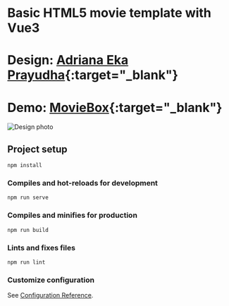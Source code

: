 # Basic HTML5 movie template with Vue3

# Design: [Adriana Eka Prayudha](https://www.figma.com/@radenadri){:target="_blank"}
# Demo: [MovieBox](https://moviebox-template.netlify.app/){:target="_blank"}

![Design photo](https://s3-alpha.figma.com/hub/file/1209897407/5c7f87a7-470d-4776-8f48-52063a8689c7-cover.png)

## Project setup
```
npm install
```

### Compiles and hot-reloads for development
```
npm run serve
```

### Compiles and minifies for production
```
npm run build
```

### Lints and fixes files
```
npm run lint
```

### Customize configuration
See [Configuration Reference](https://cli.vuejs.org/config/).
